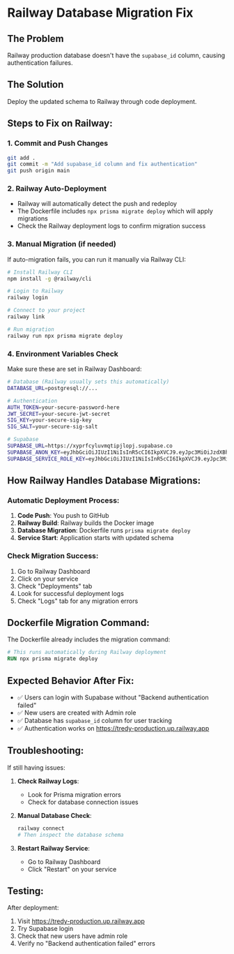# Railway Database Migration Fix

## The Problem
Railway production database doesn't have the `supabase_id` column, causing authentication failures.

## The Solution
Deploy the updated schema to Railway through code deployment.

## Steps to Fix on Railway:

### 1. Commit and Push Changes
```bash
git add .
git commit -m "Add supabase_id column and fix authentication"
git push origin main
```

### 2. Railway Auto-Deployment
- Railway will automatically detect the push and redeploy
- The Dockerfile includes `npx prisma migrate deploy` which will apply migrations
- Check the Railway deployment logs to confirm migration success

### 3. Manual Migration (if needed)
If auto-migration fails, you can run it manually via Railway CLI:

```bash
# Install Railway CLI
npm install -g @railway/cli

# Login to Railway
railway login

# Connect to your project
railway link

# Run migration
railway run npx prisma migrate deploy
```

### 4. Environment Variables Check
Make sure these are set in Railway Dashboard:

```bash
# Database (Railway usually sets this automatically)
DATABASE_URL=postgresql://...

# Authentication 
AUTH_TOKEN=your-secure-password-here
JWT_SECRET=your-secure-jwt-secret
SIG_KEY=your-secure-sig-key
SIG_SALT=your-secure-sig-salt

# Supabase
SUPABASE_URL=https://xyprfcyluvmqtipjlopj.supabase.co
SUPABASE_ANON_KEY=eyJhbGciOiJIUzI1NiIsInR5cCI6IkpXVCJ9.eyJpc3MiOiJzdXBhYmFzZSIsInJlZiI6Inh5cHJmY3lsdXZtcXRpcGpsb3BqIiwicm9sZSI6ImFub24iLCJpYXQiOjE3NTYzNTU0OTAsImV4cCI6MjA3MTkzMTQ5MH0.Eh4Oa4Aca6nzdHoC1Tpk0UcEuc6-a4SymRLzU9p4YAk
SUPABASE_SERVICE_ROLE_KEY=eyJhbGciOiJIUzI1NiIsInR5cCI6IkpXVCJ9.eyJpc3MiOiJzdXBhYmFzZSIsInJlZiI6Inh5cHJmY3lsdXZtcXRpcGpsb3BqIiwicm9sZSI6InNlcnZpY2Vfcm9sZSIsImlhdCI6MTc1NjM1NTQ5MCwiZXhwIjoyMDcxOTMxNDkwfQ.pkXna1G0_b0F01473YOz34VLJE1oFa46TesQFpyF84w
```

## How Railway Handles Database Migrations:

### Automatic Deployment Process:
1. **Code Push**: You push to GitHub
2. **Railway Build**: Railway builds the Docker image
3. **Database Migration**: Dockerfile runs `prisma migrate deploy`
4. **Service Start**: Application starts with updated schema

### Check Migration Success:
1. Go to Railway Dashboard
2. Click on your service
3. Check "Deployments" tab
4. Look for successful deployment logs
5. Check "Logs" tab for any migration errors

## Dockerfile Migration Command:
The Dockerfile already includes the migration command:
```dockerfile
# This runs automatically during Railway deployment
RUN npx prisma migrate deploy
```

## Expected Behavior After Fix:
- ✅ Users can login with Supabase without "Backend authentication failed"
- ✅ New users are created with Admin role
- ✅ Database has `supabase_id` column for user tracking
- ✅ Authentication works on https://tredy-production.up.railway.app

## Troubleshooting:
If still having issues:

1. **Check Railway Logs**:
   - Look for Prisma migration errors
   - Check for database connection issues

2. **Manual Database Check**:
   ```bash
   railway connect
   # Then inspect the database schema
   ```

3. **Restart Railway Service**:
   - Go to Railway Dashboard
   - Click "Restart" on your service

## Testing:
After deployment:
1. Visit https://tredy-production.up.railway.app
2. Try Supabase login
3. Check that new users have admin role
4. Verify no "Backend authentication failed" errors